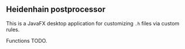 ## Heidenhain postprocessor

This is a JavaFX desktop application for customizing `.h` files via custom rules.

Functions TODO.

